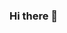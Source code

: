### Hi there 👋

<!--
**Mohit-Sharma24/Mohit-Sharma24** is a ✨ _special_ ✨ repository because its `README.md` (this file) appears on your GitHub profile.

Here are some ideas to get you started:

- 🔭 I’m currently working on ...PCB Design
- 🌱 I’m currently learning ...Electronics Cicruits 
- 👯 I’m looking to collaborate on ...Various Cicruits
- 🤔 I’m looking for help with ... Designes of DRAM 
- 💬 Ask me about ... RF Desgins 
- 📫 How to reach me: ...https://www.linkedin.com/in/mohit-sharma-2402/
- 😄 Pronouns: ...
- ⚡ Fun fact: ...
-->
